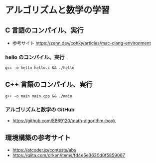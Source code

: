 # アルゴリズムと数学の学習

## C 言語のコンパイル、実行

- 参考サイト https://zenn.dev/cohky/articles/mac-clang-environment

### hello のコンパイル、実行

```
gcc -o hello hello.c && ./hello
```

## C++ 言語のコンパイル、実行

```
g++ -o main main.cpp && ./main
```

### アルゴリズムと数学の GitHub

- https://github.com/E869120/math-algorithm-book

## 環境構築の参考サイト

- https://atcoder.jp/contests/abs
- https://qiita.com/drken/items/fd4e5e3630d0f5859067
